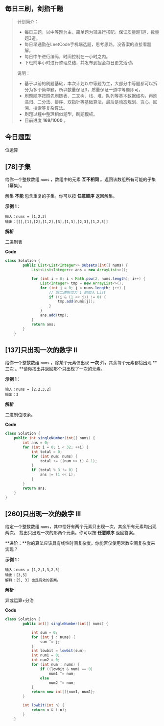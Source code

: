 ## 每日三刷，剑指千题

> 计划简介：
>
> - 每日三题，以中等题为主，简单题为辅进行搭配。保证质量题1道，数量题3道。
> - 每日早通勤在LeetCode手机端选题，思考思路，没答案的直接看题解。
> - 每日中午进行编码，时间控制在一小时之内。
> - 下班前半小时进行整理总结，并发布到掘金每日更文活动。
>
> 说明：
>
> - 基于以前的刷题基础，本次计划以中等题为主，大部分中等题都可以拆分为多个简单题，所以数量保证3，质量保证一道中等题即可。
> - 刷题顺序按照先刷链表、二叉树、栈、堆、队列等基本数据结构，再刷递归、二分法、排序、双指针等基础算法，最后是动态规划、贪心、回溯、搜索等复杂算法。
> - 刷题过程中整理相似题型，刷题模板。
> - 目前进度 **169/1000** 。

## 今日题型

位运算

## [78]子集

给你一个整数数组 `nums` ，数组中的元素 **互不相同** 。返回该数组所有可能的子集（幂集）。

解集 **不能** 包含重复的子集。你可以按 **任意顺序** 返回解集。



**示例 1：**

```
输入：nums = [1,2,3]
输出：[[],[1],[2],[1,2],[3],[1,3],[2,3],[1,2,3]]
```

**解析**

二进制表

**Code**

```java
class Solution {
        public List<List<Integer>> subsets(int[] nums) {
            List<List<Integer>> ans = new ArrayList<>();

            for (int i = 0; i < Math.pow(2, nums.length); i++) {
                List<Integer> tmp = new ArrayList<>();
                for (int j = 0; j < nums.length; j++) {
                    // 将二进制位为 1 的加入 List
                    if ((i & (1 << j)) != 0) {
                        tmp.add(nums[j]);
                    }
                }
                ans.add(tmp);
            }
            return ans;
        }
    }
```



## [137]只出现一次的数字 II

给你一个整数数组 `nums` ，除某个元素仅出现 **一次** 外，其余每个元素都恰出现 **三次 。**请你找出并返回那个只出现了一次的元素。



**示例 1：**

```
输入：nums = [2,2,3,2]
输出：3
```



**解析**

二进制位取余。

**Code**

```java
class Solution {
    public int singleNumber(int[] nums) {
        int ans = 0;
        for (int i = 0; i < 32; ++i) {
            int total = 0;
            for (int num: nums) {
                total += ((num >> i) & 1);
            }
            if (total % 3 != 0) {
                ans |= (1 << i);
            }
        }
        return ans;
    }
}
```



## [260]只出现一次的数字 III

给定一个整数数组 `nums`，其中恰好有两个元素只出现一次，其余所有元素均出现两次。 找出只出现一次的那两个元素。你可以按 **任意顺序** 返回答案。



**进阶：**你的算法应该具有线性时间复杂度。你能否仅使用常数空间复杂度来实现？



**示例 1：**

```
输入：nums = [1,2,1,3,2,5]
输出：[3,5]
解释：[5, 3] 也是有效的答案。
```

**解析**

异或运算+分治

**Code**

```java
class Solution {
        public int[] singleNumber(int[] nums) {

            int sum = 0;
            for (int j : nums) {
                sum ^= j;
            }
            int lowbit = lowbit(sum);
            int num1 = 0;
            int num2 = 0;
            for (int num : nums) {
                if ((lowbit & num) == 0)
                    num1 ^= num;
                else
                    num2 ^= num;
            }
            return new int[]{num1, num2};
        }

        int lowbit(int n) {
            return n & (-n);
        }
    }
```

